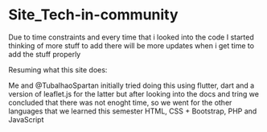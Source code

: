 # Site_Tech-in-community
 
 Due to time constraints and every time that i looked into the code I started thinking of more stuff to add there will be more updates when i get time to add the stuff properly
 
 Resuming what this site does:
 
 Me and @TubalhaoSpartan initially  tried doing this using flutter, dart and a version of leaflet.js for the latter but after looking into the docs and tring we concluded that there was not enoght time, so we went for the other languages that we learned this semester HTML, CSS + Bootstrap, PHP and JavaScript
 
 
